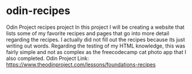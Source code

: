 # odin-recipes
Odin Project recipes project 
In this project I will be creating a website that lists some of my favorite recipes and pages that go into more detail regarding the recipes. I actually did not fill out the recipes because its just writing out words. Regarding the testing of my HTML knowledge, this was fairly simple and not as complex as the freecodecamp cat photo app that I also completed.
Odin Project Link: https://www.theodinproject.com/lessons/foundations-recipes